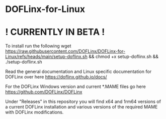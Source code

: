 # DOFLinx-for-Linux

# ! CURRENTLY IN BETA !

To install run the following
wget https://raw.githubusercontent.com/DOFLinx/DOFLinx-for-Linux/refs/heads/main/setup-doflinx.sh && chmod +x setup-doflinx.sh && ./setup-doflinx.sh


Read the general documentation and Linux specific documentation for DOFLinx over here https://doflinx.github.io/docs/

For the DOFLinx Windows version and current *.MAME files go here https://github.com/DOFLinx/DOFLinx

Under "Releases" in this repository you will find x64 and 1rm64 versions of a current DOFLinx installation and various versions of the required MAME with DOFLinx modifications.
